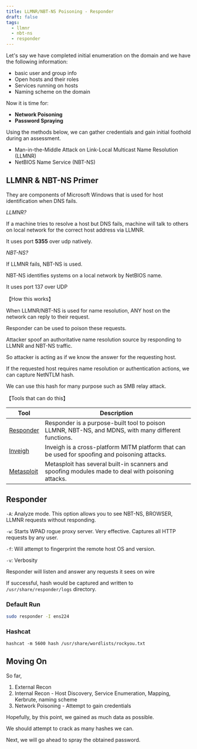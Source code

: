 ```yaml
---
title: LLMNR/NBT-NS Poisoning - Responder
draft: false
tags:
  - llmnr
  - nbt-ns
  - responder
---
```

Let's say we have completed initial enumeration on the domain and we have the following information:

- basic user and group info
- Open hosts and their roles
- Services running on hosts
- Naming scheme on the domain

Now it is time for:

- **Network Poisoning**
- **Password Spraying**

Using the methods below, we can gather credentials and gain initial foothold during an assessment.

- Man-in-the-Middle Attack on Link-Local Multicast Name Resolution (LLMNR)
- NetBIOS Name Service (NBT-NS)


## LLMNR & NBT-NS Primer

They are components of Microsoft Windows that is used for host identification when DNS fails. 

*LLMNR?*

If a machine tries to resolve a host but DNS fails, machine will talk to others on local network for the correct host address via LLMNR.

It uses port **5355** over udp natively.

*NBT-NS?*

If LLMNR fails, NBT-NS is used. 

NBT-NS identifies systems on a local network by NetBIOS name. 

It uses port 137 over UDP

【How this works】

When LLMNR/NBT-NS is used for name resolution, ANY host on the network can reply to their request. 

Responder can be used to poison these requests. 

Attacker spoof an authoritative name resolution source by responding to LLMNR and NBT-NS traffic. 

So attacker is acting as if we know the answer for the requesting host.

If the requested host requires name resolution or authentication actions, we can capture NetNTLM hash. 

We can use this hash for many purpose such as SMB relay attack.

【Tools that can do this】

|**Tool**|**Description**|
|---|---|
|[Responder](https://github.com/lgandx/Responder)|Responder is a purpose-built tool to poison LLMNR, NBT-NS, and MDNS, with many different functions.|
|[Inveigh](https://github.com/Kevin-Robertson/Inveigh)|Inveigh is a cross-platform MITM platform that can be used for spoofing and poisoning attacks.|
|[Metasploit](https://www.metasploit.com/)|Metasploit has several built-in scanners and spoofing modules made to deal with poisoning attacks.|

## Responder

`-A`: Analyze mode. This option allows you to see NBT-NS, BROWSER, LLMNR requests without responding.

`-w`: Starts WPAD rogue proxy server. Very effective. Captures all HTTP requests by any user.

`-f`: Will attempt to fingerprint the remote host OS and version.

`-v`: Verbosity


Responder will listen and answer any requests it sees on wire 

If successful, hash would be captured and written to `/usr/share/responder/logs` directory.


### Default Run

```bash
sudo responder -I ens224 
```

### Hashcat

```shell-session
hashcat -m 5600 hash /usr/share/wordlists/rockyou.txt 
```


## Moving On

So far,

1. External Recon
2. Internal Recon - Host Discovery, Service Enumeration, Mapping, Kerbrute, naming scheme
3. Network Poisoning -  Attempt to gain credentials

Hopefully, by this point, we gained as much data as possible. 

We should attempt to crack as many hashes we can.

Next, we will go ahead to spray the obtained password.

